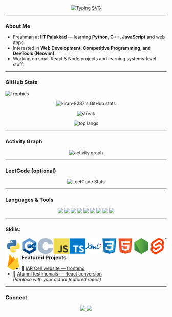 <!-- Profile README for kiran-8287 -->

<!-- Typing SVG -->
<p align="center">
  <a href="https://git.io/typing-svg">
    <img src="https://readme-typing-svg.demolab.com?font=Fira+Code&size=24&pause=1000&color=FE8019&center=true&vCenter=true&width=520&lines=Hey+there!;I'm+Kiran;IIT+Palakkad" alt="Typing SVG" />
  </a>
</p>

---

### About Me
- Freshman at **IIT Palakkad** — learning **Python, C++, JavaScript** and web apps.  
- Interested in **Web Development, Competitive Programming, and DevTools (Neovim)**.  
- Working on small React & Node projects and learning systems-level stuff.

---

### GitHub Stats

![Trophies](https://github-profile-trophy.vercel.app/?username=kiran-8287&theme=gruvbox&margin-w=15&margin-h=15)

<p align="center">
  <img src="https://github-readme-stats.vercel.app/api?username=kiran-8287&show_icons=true&theme=gruvbox" alt="kiran-8287's GitHub stats" height="200"/>
</p>

<p align="center">
  <img src="https://github-readme-streak-stats.herokuapp.com/?user=kiran-8287&theme=gruvbox" alt="streak" height="120"/>
</p>

<p align="center">
  <img src="https://github-readme-stats.vercel.app/api/top-langs/?username=kiran-8287&layout=compact&theme=gruvbox" alt="top langs" height="120"/>
</p>

---

### Activity Graph
<div align="center">
  <img src="https://github-readme-activity-graph.vercel.app/graph?username=kiran-8287&theme=gruvbox" alt="activity graph" width="800" />
</div>

---

### LeetCode (optional)
<div align="center">
  <img src="https://leetcard.jacoblin.cool/kiran-8287?theme=dark&font=Fira%20Code&ext=contest" alt="LeetCode Stats" />
</div>

---

### Languages & Tools
<p align="center">
  <img src="https://img.shields.io/badge/Python-282828?style=for-the-badge&logo=python&logoColor=FABD2F"/>
  <img src="https://img.shields.io/badge/C%2B%2B-282828?style=for-the-badge&logo=c%2B%2B&logoColor=FE8019"/>
  <img src="https://img.shields.io/badge/JavaScript-282828?style=for-the-badge&logo=javascript&logoColor=FABD2F"/>
  <img src="https://img.shields.io/badge/HTML5-282828?style=for-the-badge&logo=html5&logoColor=FB4934"/>
  <img src="https://img.shields.io/badge/CSS3-282828?style=for-the-badge&logo=css3&logoColor=83A598"/>
  <img src="https://img.shields.io/badge/Node.js-282828?style=for-the-badge&logo=node.js&logoColor=B8BB26"/>
  <img src="https://img.shields.io/badge/Git-282828?style=for-the-badge&logo=git&logoColor=FE8019"/>
  <img src="https://img.shields.io/badge/Linux-282828?style=for-the-badge&logo=linux&logoColor=D79921"/>
  <img src="https://img.shields.io/badge/Neovim-282828?style=for-the-badge&logo=neovim&logoColor=8EC07C"/>
</p>

---
<h3>Skills:</h3>
<div><a href="https://www.python.org/" target="_blank" rel="noreferrer"><img align="left" alt="python" width="50px" height="50px" src="https://raw.githubusercontent.com/devicons/devicon/6910f0503efdd315c8f9b858234310c06e04d9c0/icons/python/python-original.svg" />   <a href="https://gcc.gnu.org/" target="_blank" rel="noreferrer"><img align="left" alt="cpp" width="50px" height="50px"  src="https://github.com/devicons/devicon/blob/master/icons/cplusplus/cplusplus-original.svg" /></a>
<a href="https://gcc.gnu.org/" target="_blank" rel="noreferrer"><img align="left" alt="c" width="50px" src="https://github.com/devicons/devicon/blob/master/icons/c/c-original.svg" /></a><a href="https://developer.mozilla.org/en-US/docs/Web/JavaScript" target="_blank" rel="noreferrer"><img align="left" alt="js" width="50px" height="50px"  src="https://github.com/devicons/devicon/blob/master/icons/javascript/javascript-original.svg" /></a>
<a href="https://www.typescriptlang.org/" target="_blank" rel="noreferrer"><img align="left" alt="ts" width="50px" height="50px"  src="https://github.com/devicons/devicon/blob/master/icons/typescript/typescript-original.svg" /></a><a href="https://developer.mozilla.org/en-US/docs/Web/XML" target="_blank" rel="noreferrer"><img align="left" alt="xml" width="50px"  height="50px" src="https://github.com/devicons/devicon/blob/master/icons/xml/xml-original.svg" /></a><a="https://developer.mozilla.org/en-US/docs/Web/CSS" target="_blank" rel="noreferrer"><img align="left" alt="css" width="50px"  height="50px" src="https://github.com/devicons/devicon/blob/master/icons/css3/css3-original.svg" /></a><a href="https://developer.mozilla.org/en-US/docs/Web/HTML" target="_blank" rel="noreferrer"><img align="left" alt="html" width="50px"  height="50px" src="https://github.com/devicons/devicon/blob/master/icons/html5/html5-original.svg" /></a><a href="https://nodejs.org/en" target="_blank" rel="noreferrer"><img align="left" alt="nodejs" width="50px"  height="50px" src="https://github.com/devicons/devicon/blob/master/icons/nodejs/nodejs-original.svg" /></a><a href="https://svelte.dev/" target="_blank" rel="noreferrer"><img align="left" alt="svelte" width="50px"  height="50px" src="https://github.com/devicons/devicon/blob/master/icons/svelte/svelte-original.svg" /></a> <a href="https://firebase.google.com/" target="_blank" rel="noreferrer"><img align="left" alt="Firebase" width="50px"  height="50px" src="https://github.com/devicons/devicon/blob/master/icons/firebase/firebase-original.svg" /></a>
  
---
  
### Featured Projects
- 🔗 [IAR Cell website — frontend](https://github.com/kiran-8287/iar-cell)  
- 🔗 [Alumni testimonials — React conversion](https://github.com/kiran-8287)  
*(Replace with your actual featured repos)*

---

### Connect
<p align="center">
  <a href="https://www.linkedin.com/in/saikiran-vullengala">
    <img src="https://img.shields.io/badge/LinkedIn-282828?style=for-the-badge&logo=linkedin&logoColor=83A598"/>
  </a>
  <a href="saikiranvullengala.com">
    <img src="https://img.shields.io/badge/Email-282828?style=for-the-badge&logo=gmail&logoColor=FB4934"/>
  </a>
</p>

